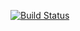 [![Build Status](https://travis-ci.org/caedunogueira/caedunogueira.github.io.svg?branch=main)](https://travis-ci.org/caedunogueira/caedunogueira.github.io)